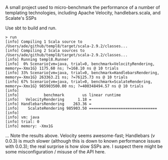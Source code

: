 A small project used to micro-benchmark the performance of a number of templating technologies, including Apache Velocity, handlebars.scala, and Scalate's SSPs

Use sbt to build and run.

    > run
    [info] Compiling 1 Scala source to /Users/ade/github/templ8/target/scala-2.9.2/classes...
    [info] Compiling 2 Scala sources to /Users/ade/github/templ8/target/scala-2.9.2/classes...
    [info] Running templ8.Runner
    [info]  0% Scenario{vm=java, trial=0, benchmark=VelocityRendering, memory=-Xmx1G} 1175.60 ns; ?=168.10 ns @ 10 trials
    [info] 33% Scenario{vm=java, trial=0, benchmark=HandlebarsRendering, memory=-Xmx1G} 263363.21 ns; ?=76125.73 ns @ 10 trials
    [info] 67% Scenario{vm=java, trial=0, benchmark=ScalateRendering, memory=-Xmx1G} 985903500.00 ns; ?=400348494.57 ns @ 10 trials
    [info]
    [info]           benchmark        us linear runtime
    [info]   VelocityRendering      1.18 =
    [info] HandlebarsRendering    263.36 =
    [info]    ScalateRendering 985903.50 ==============================
    [info]
    [info] vm: java
    [info] trial: 0
    [info] memory: -Xmx1G

... Note the results above. Velocity seems awesome-fast; Handlebars (v 0.0.3) is much slower (although this is down to known performance issues with 0.0.3); the real surprise is how slow SSPs are. I suspect there might be some misconfiguration / misuse of the API here.
